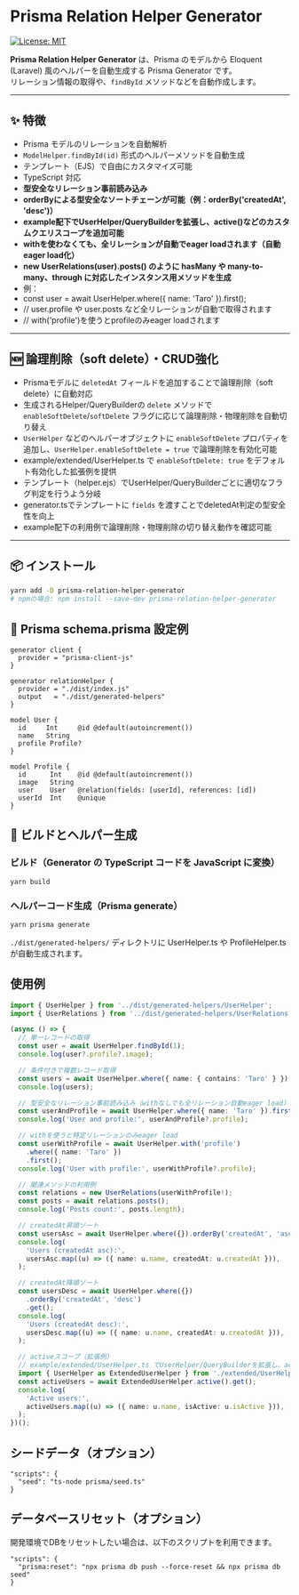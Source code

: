 # Prisma Relation Helper Generator

[![License: MIT](https://img.shields.io/badge/License-MIT-yellow.svg)](https://opensource.org/licenses/MIT)

**Prisma Relation Helper Generator** は、Prisma のモデルから Eloquent (Laravel) 風のヘルパーを自動生成する Prisma Generator です。  
リレーション情報の取得や、`findById` メソッドなどを自動作成します。

---

## ✨ 特徴

- Prisma モデルのリレーションを自動解析
- `ModelHelper.findById(id)` 形式のヘルパーメソッドを自動生成
- テンプレート（EJS）で自由にカスタマイズ可能
- TypeScript 対応
- **型安全なリレーション事前読み込み**
- **orderByによる型安全なソートチェーンが可能（例：orderBy('createdAt', 'desc')）**
- **example配下でUserHelper/QueryBuilderを拡張し、active()などのカスタムクエリスコープを追加可能**
- **withを使わなくても、全リレーションが自動でeager loadされます（自動eager load化）**
- **new UserRelations(user).posts() のように hasMany や many-to-many、through に対応したインスタンス用メソッドを生成**
- 例：
- const user = await UserHelper.where({ name: 'Taro' }).first();
- // user.profile や user.posts など全リレーションが自動で取得されます
- // with('profile')を使うとprofileのみeager loadされます

---

## 🆕 論理削除（soft delete）・CRUD強化

- Prismaモデルに `deletedAt` フィールドを追加することで論理削除（soft delete）に自動対応
- 生成されるHelper/QueryBuilderの `delete` メソッドで `enableSoftDelete`/`softDelete` フラグに応じて論理削除・物理削除を自動切り替え
- `UserHelper` などのヘルパーオブジェクトに `enableSoftDelete` プロパティを追加し、`UserHelper.enableSoftDelete = true` で論理削除を有効化可能
- example/extended/UserHelper.ts で `enableSoftDelete: true` をデフォルト有効化した拡張例を提供
- テンプレート（helper.ejs）でUserHelper/QueryBuilderごとに適切なフラグ判定を行うよう分岐
- generator.tsでテンプレートに `fields` を渡すことでdeletedAt判定の型安全性を向上
- example配下の利用例で論理削除・物理削除の切り替え動作を確認可能

---

## 📦 インストール

```bash
yarn add -D prisma-relation-helper-generator
# npmの場合: npm install --save-dev prisma-relation-helper-generator
```

## 📝 Prisma schema.prisma 設定例

```
generator client {
  provider = "prisma-client-js"
}

generator relationHelper {
  provider = "./dist/index.js"
  output   = "./dist/generated-helpers"
}

model User {
  id     Int     @id @default(autoincrement())
  name   String
  profile Profile?
}

model Profile {
  id      Int    @id @default(autoincrement())
  image   String
  user    User   @relation(fields: [userId], references: [id])
  userId  Int    @unique
}
```

## 🔧 ビルドとヘルパー生成

### ビルド（Generator の TypeScript コードを JavaScript に変換）

```
yarn build
```

### ヘルパーコード生成（Prisma generate）

```
yarn prisma generate
```

`./dist/generated-helpers/` ディレクトリに UserHelper.ts や ProfileHelper.ts が自動生成されます。

## 使用例

```ts
import { UserHelper } from '../dist/generated-helpers/UserHelper';
import { UserRelations } from '../dist/generated-helpers/UserRelations';

(async () => {
  // 単一レコードの取得
  const user = await UserHelper.findById(1);
  console.log(user?.profile?.image);

  // 条件付きで複数レコード取得
  const users = await UserHelper.where({ name: { contains: 'Taro' } }).get();
  console.log(users);

  // 型安全なリレーション事前読み込み（withなしでも全リレーション自動eager load）
  const userAndProfile = await UserHelper.where({ name: 'Taro' }).first();
  console.log('User and profile:', userAndProfile?.profile);

  // withを使うと特定リレーションのみeager load
  const userWithProfile = await UserHelper.with('profile')
    .where({ name: 'Taro' })
    .first();
  console.log('User with profile:', userWithProfile?.profile);

  // 関連メソッドの利用例
  const relations = new UserRelations(userWithProfile!);
  const posts = await relations.posts();
  console.log('Posts count:', posts.length);

  // createdAt昇順ソート
  const usersAsc = await UserHelper.where({}).orderBy('createdAt', 'asc').get();
  console.log(
    'Users (createdAt asc):',
    usersAsc.map((u) => ({ name: u.name, createdAt: u.createdAt })),
  );

  // createdAt降順ソート
  const usersDesc = await UserHelper.where({})
    .orderBy('createdAt', 'desc')
    .get();
  console.log(
    'Users (createdAt desc):',
    usersDesc.map((u) => ({ name: u.name, createdAt: u.createdAt })),
  );

  // activeスコープ（拡張例）
  // example/extended/UserHelper.ts でUserHelper/QueryBuilderを拡張し、active()を追加
  import { UserHelper as ExtendedUserHelper } from './extended/UserHelper';
  const activeUsers = await ExtendedUserHelper.active().get();
  console.log(
    'Active users:',
    activeUsers.map((u) => ({ name: u.name, isActive: u.isActive })),
  );
})();
```

## シードデータ（オプション）

```
"scripts": {
  "seed": "ts-node prisma/seed.ts"
}
```

## データベースリセット（オプション）

開発環境でDBをリセットしたい場合は、以下のスクリプトを利用できます。

```
"scripts": {
  "prisma:reset": "npx prisma db push --force-reset && npx prisma db seed"
}
```
